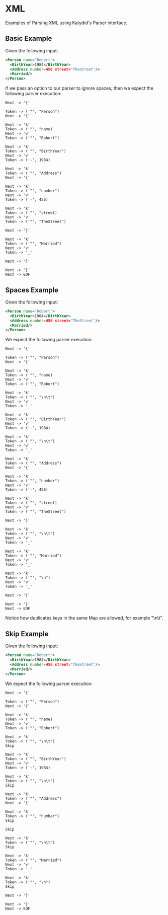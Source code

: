 # XML

Examples of Parsing XML using Katydid's Parser interface.

## Basic Example

Given the following input:

```xml
<Person name="Robert">
  <BirthYear>1984</BirthYear>
  <Address number=456 street="TheStreet"/>
  <Married/>
</Person>
```

If we pass an option to our parser to ignore spaces,
then we expect the following parser execution:

```
Next -> '{'

Token -> ('"', "Person")
Next -> '{'

Next -> 'k'
Token -> ('"', "name)
Next -> 'v'
Token -> ('"', "Robert")

Next -> 'k'
Token -> ('"', "BirthYear")
Next -> 'v'
Token -> ('-', 1984)

Next -> 'k'
Token -> ('"', "Address")
Next -> '{'

Next -> 'k'
Token -> ('"', "number")
Next -> 'v'
Token -> ('-', 456)

Next -> 'k'
Token -> ('"', "street)
Next -> 'v'
Token -> ('"', "TheStreet")

Next -> '}'

Next -> 'k'
Token -> ('"', "Married")
Next -> 'v'
Token -> '_'

Next -> '}'

Next -> '}'
Next -> EOF
```

## Spaces Example

Given the following input:

```xml
<Person name="Robert">
  <BirthYear>1984</BirthYear>
  <Address number=456 street="TheStreet"/>
  <Married/>
</Person>
```

We expect the following parser execution:

```
Next -> '{'

Token -> ('"', "Person")
Next -> '{'

Next -> 'k'
Token -> ('"', "name)
Next -> 'v'
Token -> ('"', "Robert")

Next -> 'k'
Token -> ('"', "\n\t")
Next -> 'v'
Token -> '_'

Next -> 'k'
Token -> ('"', "BirthYear")
Next -> 'v'
Token -> ('-', 1984)

Next -> 'k'
Token -> ('"', "\n\t")
Next -> 'v'
Token -> '_'

Next -> 'k'
Token -> ('"', "Address")
Next -> '{'

Next -> 'k'
Token -> ('"', "number")
Next -> 'v'
Token -> ('-', 456)

Next -> 'k'
Token -> ('"', "street)
Next -> 'v'
Token -> ('"', "TheStreet")

Next -> '}'

Next -> 'k'
Token -> ('"', "\n\t")
Next -> 'v'
Token -> '_'

Next -> 'k'
Token -> ('"', "Married")
Next -> 'v'
Token -> '_'

Next -> 'k'
Token -> ('"', "\n")
Next -> 'v'
Token -> '_'

Next -> '}'

Next -> '}'
Next -> EOF
```

Notice how duplicates keys in the same Map are allowed, for example "\n\t".

## Skip Example

Given the following input:

```xml
<Person name="Robert">
  <BirthYear>1984</BirthYear>
  <Address number=456 street="TheStreet"/>
  <Married/>
</Person>
```

We expect the following parser execution:

```
Next -> '{'

Token -> ('"', "Person")
Next -> '{'

Next -> 'k'
Token -> ('"', "name)
Next -> 'v'
Token -> ('"', "Robert")

Next -> 'k'
Token -> ('"', "\n\t")
Skip

Next -> 'k'
Token -> ('"', "BirthYear")
Next -> 'v'
Token -> ('-', 1984)

Next -> 'k'
Token -> ('"', "\n\t")
Skip

Next -> 'k'
Token -> ('"', "Address")
Next -> '{'

Next -> 'k'
Token -> ('"', "number")
Skip

Skip

Next -> 'k'
Token -> ('"', "\n\t")
Skip

Next -> 'k'
Token -> ('"', "Married")
Next -> 'v'
Token -> '_'

Next -> 'k'
Token -> ('"', "\n")
Skip

Next -> '}'

Next -> '}'
Next -> EOF
```